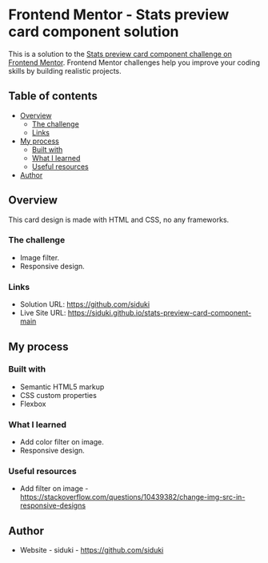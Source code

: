 # Frontend Mentor - Stats preview card component solution

This is a solution to the [Stats preview card component challenge on Frontend Mentor](https://www.frontendmentor.io/challenges/stats-preview-card-component-8JqbgoU62). Frontend Mentor challenges help you improve your coding skills by building realistic projects. 

## Table of contents

- [Overview](#overview)
  - [The challenge](#the-challenge)
  - [Links](#links)
- [My process](#my-process)
  - [Built with](#built-with)
  - [What I learned](#what-i-learned)
  - [Useful resources](#useful-resources)
- [Author](#author)

## Overview

This card design is made with HTML and CSS, no any frameworks.

### The challenge

- Image filter.
- Responsive design.

### Links

- Solution URL: https://github.com/siduki
- Live Site URL: https://siduki.github.io/stats-preview-card-component-main

## My process

### Built with

- Semantic HTML5 markup
- CSS custom properties
- Flexbox

### What I learned

- Add color filter on image.
- Responsive design.

### Useful resources

- Add filter on image - https://stackoverflow.com/questions/10439382/change-img-src-in-responsive-designs

## Author

- Website - siduki - https://github.com/siduki
